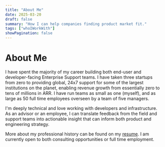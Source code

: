 ```yaml
---
title: "About Me"
date: 2025-03-20
draft: false
summary: "How I can help companies finding product market fit."
tags: ["whoIWorkWith"]
showPagination: false
---
```


# About Me

I have spent the majority of my career building both end-user and developer-facing Enterprise Support teams. I have taken three startups from zero to providing global, 24x7 support for some of the largest institutions on the planet, enabling revenue growth from essentially zero to tens of millions in ARR. I have run teams as small as one (myself), and as large as 50 full time employees overseen by a team of five managers.

I'm deeply technical and love working with developers and infrastructure. As an advisor or an employee, I can translate feedback from the field and support teams into actionable insight that can inform both product and engineering strategy.

More about my professional history can be found on my [resume](/resume). I am currently open to both consulting opportunities or full time employment.